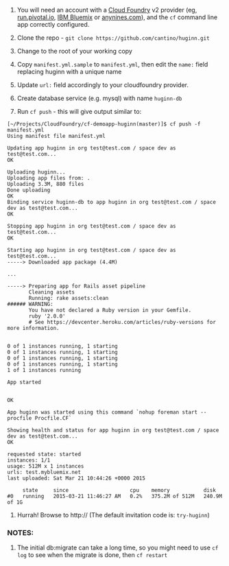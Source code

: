1. You will need an account with a [Cloud Foundry](http://www.cloudfoundry.com) v2 provider (eg, [run.pivotal.io](http://run.pivotal.io), [IBM Bluemix](https://console.ng.bluemix.net/) or [anynines.com](http://anynines.com)), and the `cf` command line app correctly configured.

1. Clone the repo - `git clone https://github.com/cantino/huginn.git`

1. Change to the root of your working copy
1. Copy `manifest.yml.sample` to `manifest.yml`, then edit the `name:` field replacing huginn with a unique name
1. Update `url:` field accordingly to your cloudfoundry provider.
1. Create database service (e.g. mysql) with name `huginn-db`
1. Run `cf push` - this will give output similar to:

```
[~/Projects/CloudFoundry/cf-demoapp-huginn(master)]$ cf push -f manifest.yml
Using manifest file manifest.yml

Updating app huginn in org test@test.com / space dev as test@test.com...
OK

Uploading huginn...
Uploading app files from: .
Uploading 3.3M, 880 files
Done uploading               
OK
Binding service huginn-db to app huginn in org test@test.com / space dev as test@test.com...
OK

Stopping app huginn in org test@test.com / space dev as test@test.com...
OK

Starting app huginn in org test@test.com / space dev as test@test.com...
-----> Downloaded app package (4.4M)

...

-----> Preparing app for Rails asset pipeline
       Cleaning assets
       Running: rake assets:clean
###### WARNING:
       You have not declared a Ruby version in your Gemfile.
       ruby '2.0.0'
       # See https://devcenter.heroku.com/articles/ruby-versions for more information.


0 of 1 instances running, 1 starting
0 of 1 instances running, 1 starting
0 of 1 instances running, 1 starting
0 of 1 instances running, 1 starting
1 of 1 instances running

App started


OK

App huginn was started using this command `nohup foreman start --procfile Procfile.CF`

Showing health and status for app huginn in org test@test.com / space dev as test@test.com...
OK

requested state: started
instances: 1/1
usage: 512M x 1 instances
urls: test.mybluemix.net
last uploaded: Sat Mar 21 10:44:26 +0000 2015

     state     since                    cpu    memory           disk   
#0   running   2015-03-21 11:46:27 AM   0.2%   375.2M of 512M   240.9M of 1G   
```
1. Hurrah! Browse to http://<url>  (The default invitation code is: `try-huginn`)

### NOTES:

1.  The initial db:migrate can take a long time, so you might need to use `cf log` to see when the migrate is done, then `cf restart`

